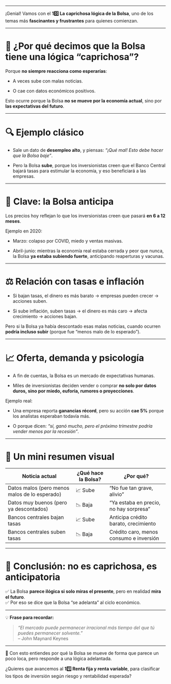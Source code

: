 ____
¡Genial! Vamos con el **10️⃣ La caprichosa lógica de la Bolsa**, uno de los temas más **fascinantes y frustrantes** para quienes comienzan.

---

# 🧩 ¿Por qué decimos que la Bolsa tiene una lógica “caprichosa”?

Porque **no siempre reacciona como esperarías**:

- A veces sube con malas noticias.
    
- O cae con datos económicos positivos.
    

Esto ocurre porque la Bolsa **no se mueve por la economía actual**, sino por **las expectativas del futuro**.

---

# 🔍 Ejemplo clásico

- Sale un dato de **desempleo alto**, y piensas: _“¡Qué mal! Esto debe hacer que la Bolsa baje”_.
    
- Pero la Bolsa **sube**, porque los inversionistas creen que el Banco Central bajará tasas para estimular la economía, y eso beneficiará a las empresas.
    

---

# 🧠 Clave: la Bolsa **anticipa**

Los precios hoy reflejan lo que los inversionistas creen que pasará **en 6 a 12 meses**.

Ejemplo en 2020:

- Marzo: colapso por COVID, miedo y ventas masivas.
    
- Abril-junio: mientras la economía real estaba cerrada y peor que nunca, la Bolsa **ya estaba subiendo fuerte**, anticipando reaperturas y vacunas.
    

---

# ⚖️ Relación con tasas e inflación

- Si bajan tasas, el dinero es más barato → empresas pueden crecer → acciones suben.
    
- Si sube inflación, suben tasas → el dinero es más caro → afecta crecimiento → acciones bajan.
    

Pero si la Bolsa ya había descontado esas malas noticias, cuando ocurren **podría incluso subir** (porque fue “menos malo de lo esperado”).

---

# 📈 Oferta, demanda y psicología

- A fin de cuentas, la Bolsa es un mercado de expectativas humanas.
    
- Miles de inversionistas deciden vender o comprar **no solo por datos duros, sino por miedo, euforia, rumores o proyecciones**.
    

Ejemplo real:

- Una empresa reporta **ganancias récord**, pero su acción **cae 5%** porque los analistas esperaban todavía más.
    
- O porque dicen: _“sí, ganó mucho, pero el próximo trimestre podría vender menos por la recesión”_.
    

---

# 🎯 Un mini resumen visual

|Noticia actual|¿Qué hace la Bolsa?|¿Por qué?|
|---|---|---|
|Datos malos (pero menos malos de lo esperado)|📈 Sube|“No fue tan grave, alivio”|
|Datos muy buenos (pero ya descontados)|📉 Baja|“Ya estaba en precio, no hay sorpresa”|
|Bancos centrales bajan tasas|📈 Sube|Anticipa crédito barato, crecimiento|
|Bancos centrales suben tasas|📉 Baja|Crédito caro, menos consumo e inversión|

---

# 📝 Conclusión: no es caprichosa, **es anticipatoria**

✅ La Bolsa **parece ilógica si solo miras el presente**, pero en realidad **mira el futuro**.  
✅ Por eso se dice que la Bolsa “se adelanta” al ciclo económico.

---

💡 **Frase para recordar:**

> _“El mercado puede permanecer irracional más tiempo del que tú puedes permanecer solvente.”_  
> – John Maynard Keynes

---

🚀 Con esto entiendes por qué la Bolsa se mueve de forma que parece un poco loca, pero responde a una lógica adelantada.

¿Quieres que avancemos al **11️⃣ Renta fija y renta variable**, para clasificar los tipos de inversión según riesgo y rentabilidad esperada?